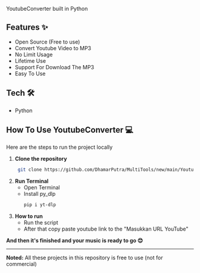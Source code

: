 YoutubeConverter built in Python

## Features ✨
* Open Source (Free to use)
* Convert Youtube Video to MP3
* No Limit Usage
* Lifetime Use
* Support For Download The MP3
* Easy To Use

## Tech 🛠
* Python

## How To Use YoutubeConverter 💻
Here are the steps to run the project locally

1. **Clone the repository**
   ```bash
	git clone https://github.com/DhamarPutra/MultiTools/new/main/YoutubeConverter-mp3.git

2. **Run Terminal**
   * Open Terminal
   * Install py_dlp
     ```bash
     pip i yt-dlp
  
3. **How to run**
   * Run the script
   * After that copy paste youtube link to the "Masukkan URL YouTube"

  
**And then it's finished and your music is ready to go 😊**
  
--------------------------------------------------------------------

**Noted:**
All these projects in this repository is free to use (not for commercial)
